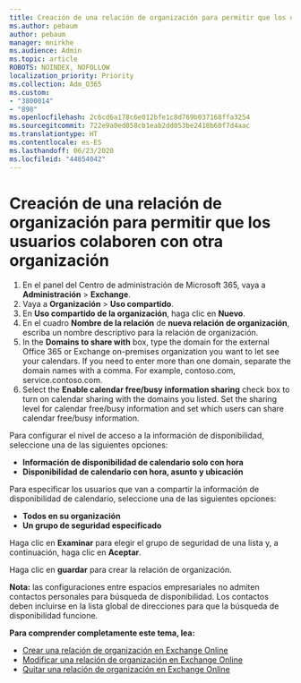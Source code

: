 ```yaml
---
title: Creación de una relación de organización para permitir que los usuarios colaboren con otra organización
ms.author: pebaum
author: pebaum
manager: mnirkhe
ms.audience: Admin
ms.topic: article
ROBOTS: NOINDEX, NOFOLLOW
localization_priority: Priority
ms.collection: Adm_O365
ms.custom:
- "3800014"
- "898"
ms.openlocfilehash: 2c6cd6a178c6e012bfe1c8d769b037168ffa3254
ms.sourcegitcommit: 722e9a0ed058cb1eab2dd053be2418b60f7d4aac
ms.translationtype: HT
ms.contentlocale: es-ES
ms.lasthandoff: 06/23/2020
ms.locfileid: "44854042"
---
```

# <a name="create-an-organization-relationship-to-allow-your-users-to-collaborate-with-another-organization"></a>Creación de una relación de organización para permitir que los usuarios colaboren con otra organización

1. En el panel del Centro de administración de Microsoft 365, vaya a **Administración** > **Exchange**.
2. Vaya a **Organización** > **Uso compartido**.
3. En **Uso compartido de la organización**, haga clic en **Nuevo**.
4. En el cuadro **Nombre de la relación** de **nueva relación de organización**, escriba un nombre descriptivo para la relación de organización.
5. In the **Domains to share with** box, type the domain for the external Office 365 or Exchange on-premises organization you want to let see your calendars. If you need to enter more than one domain, separate the domain names with a comma. For example, contoso.com, service.contoso.com.
6. Select the **Enable calendar free/busy information sharing** check box to turn on calendar sharing with the domains you listed. Set the sharing level for calendar free/busy information and set which users can share calendar free/busy information.  

Para configurar el nivel de acceso a la información de disponibilidad, seleccione una de las siguientes opciones:

- **Información de disponibilidad de calendario solo con hora**
- **Disponibilidad de calendario con hora, asunto y ubicación**  

 Para especificar los usuarios que van a compartir la información de disponibilidad de calendario, seleccione una de las siguientes opciones:

- **Todos en su organización**
- **Un grupo de seguridad especificado**  

Haga clic en **Examinar** para elegir el grupo de seguridad de una lista y, a continuación, haga clic en **Aceptar**.

Haga clic en **guardar** para crear la relación de organización.  

**Nota:** las configuraciones entre espacios empresariales no admiten contactos personales para búsqueda de disponibilidad. Los contactos deben incluirse en la lista global de direcciones para que la búsqueda de disponibilidad funcione.

**Para comprender completamente este tema, lea:**

- [Crear una relación de organización en Exchange Online](https://docs.microsoft.com/exchange/sharing/organization-relationships/create-an-organization-relationship)
- [Modificar una relación de organización en Exchange Online](https://docs.microsoft.com/exchange/sharing/organization-relationships/modify-an-organization-relationship)
- [Quitar una relación de organización en Exchange Online](https://docs.microsoft.com/exchange/sharing/organization-relationships/remove-an-organization-relationship)
